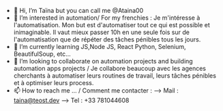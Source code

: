 - 👋 Hi, I’m Taïna but you can call me @Ataina00
- 👀 I’m interested in automation/ For my frenchies : Je m'intéresse à l'automatisation. 
     Mon but est d'automatiser tout ce qui est possible et inimaginable. 
     Il vaut mieux passer 10h en une seule fois sur de l'automatisation que de répéter des tâches pénibles tous les jours.
- 🌱 I’m currently learning JS,Node JS, React Python, Selenium, BeautifulSoup, etc...
- 💞️ I’m looking to collaborate on automation projects and building automation apps projects / 
      Je collabore beaucoup avec les agences cherchants à automatiser leurs routines de travail, leurs tâches pénibles et à optimiser leurs process.
- 📫 How to reach me ... / Comment me contacter : 
--> Mail : taina@teost.dev
--> Tel : +33 781044608

<!---
Ataina00/Ataina00 is a ✨ special ✨ repository because its `README.md` (this file) appears on your GitHub profile.
You can click the Preview link to take a look at your changes.
--->
